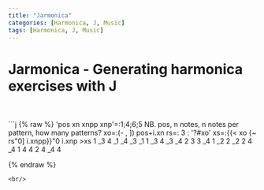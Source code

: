 ```yaml
---
title: "Jarmonica"
categories: [Harmonica, J, Music]
tags: [Harmonica, J, Music]
---
```


# Jarmonica - Generating harmonica exercises with J
<br/>
<br/>
```j
{% raw %}
  'pos xn xnpp xnp'=:1;4;6;5 NB. pos, n notes, n notes per pattern,  how many patterns?
   xo=:(- , ]) pos+i.xn
   rs=: 3 : '?#xo'
   xs=:{{< xo {~ rs"0] i.xnpp}}"0 i.xnp
   >xs
 1 _3  4 _1 _4 _3
_1  1 _3  4 _3 _4
 2  3  3 _4  1 _2
 2 _2  2  4 _4  1
 4  4  2  4 _4  4
   
 {% endraw %}
 ```
<br/>
